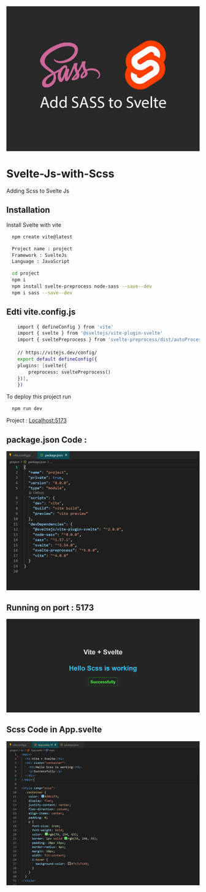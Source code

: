 <img src="svsass.jpg" alt="Svelte Js with Scss" style="width:700px;"/>

# Svelte-Js-with-Scss

Adding Scss to Svelte Js

## Installation

Install Svelte with vite

```bash
  npm create vite@latest
```

```bash
  Project name : project
  Framework : SvelteJs
  Language : JavaScript

```

```bash
  cd project
  npm i
  npm install svelte-preprocess node-sass --save--dev
  npm i sass --save--dev
```

## Edti vite.config.js

```bash
    import { defineConfig } from 'vite'
    import { svelte } from '@sveltejs/vite-plugin-svelte'
    import { sveltePreprocess } from 'svelte-preprocess/dist/autoProcess'

    // https://vitejs.dev/config/
    export default defineConfig({
    plugins: [svelte({
        preprocess: sveltePreprocess()
    })],
    })

```

To deploy this project run

```bash
  npm run dev
```
  Project : [Localhost:5173](http://localhost:5173)

## package.json Code :

![Screenshot](PackageImg.PNG)

## Running on port : 5173

![Screenshot](output.png)

## Scss Code in App.svelte

![Screenshot](Code.PNG)
